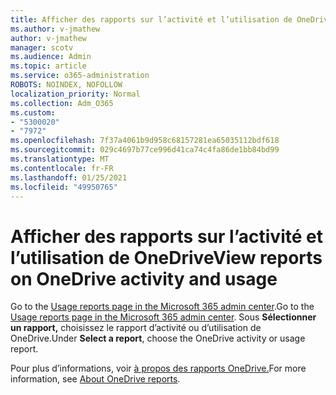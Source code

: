 ```yaml
---
title: Afficher des rapports sur l’activité et l’utilisation de OneDrive
ms.author: v-jmathew
author: v-jmathew
manager: scotv
ms.audience: Admin
ms.topic: article
ms.service: o365-administration
ROBOTS: NOINDEX, NOFOLLOW
localization_priority: Normal
ms.collection: Adm_O365
ms.custom:
- "5300020"
- "7972"
ms.openlocfilehash: 7f37a4061b9d958c68157281ea65035112bdf618
ms.sourcegitcommit: 029c4697b77ce996d41ca74c4fa86de1bb84bd99
ms.translationtype: MT
ms.contentlocale: fr-FR
ms.lasthandoff: 01/25/2021
ms.locfileid: "49950765"
---
```

# <a name="view-reports-on-onedrive-activity-and-usage"></a><span data-ttu-id="27cec-102">Afficher des rapports sur l’activité et l’utilisation de OneDrive</span><span class="sxs-lookup"><span data-stu-id="27cec-102">View reports on OneDrive activity and usage</span></span>

<span data-ttu-id="27cec-103">Go to the [Usage reports page in the Microsoft 365 admin center](https://admin.microsoft.com/AdminPortal/Home).</span><span class="sxs-lookup"><span data-stu-id="27cec-103">Go to the [Usage reports page in the Microsoft 365 admin center](https://admin.microsoft.com/AdminPortal/Home).</span></span> <span data-ttu-id="27cec-104">Sous **Sélectionner un rapport,** choisissez le rapport d’activité ou d’utilisation de OneDrive.</span><span class="sxs-lookup"><span data-stu-id="27cec-104">Under **Select a report**, choose the OneDrive activity or usage report.</span></span>

<span data-ttu-id="27cec-105">Pour plus d’informations, voir [à propos des rapports OneDrive.](https://go.microsoft.com/fwlink/?linkid=875239)</span><span class="sxs-lookup"><span data-stu-id="27cec-105">For more information, see [About OneDrive reports](https://go.microsoft.com/fwlink/?linkid=875239).</span></span>

